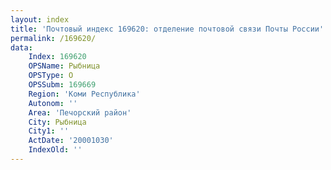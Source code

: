 ```yaml
---
layout: index
title: 'Почтовый индекс 169620: отделение почтовой связи Почты России'
permalink: /169620/
data:
    Index: 169620
    OPSName: Рыбница
    OPSType: О
    OPSSubm: 169669
    Region: 'Коми Республика'
    Autonom: ''
    Area: 'Печорский район'
    City: Рыбница
    City1: ''
    ActDate: '20001030'
    IndexOld: ''
---
```

